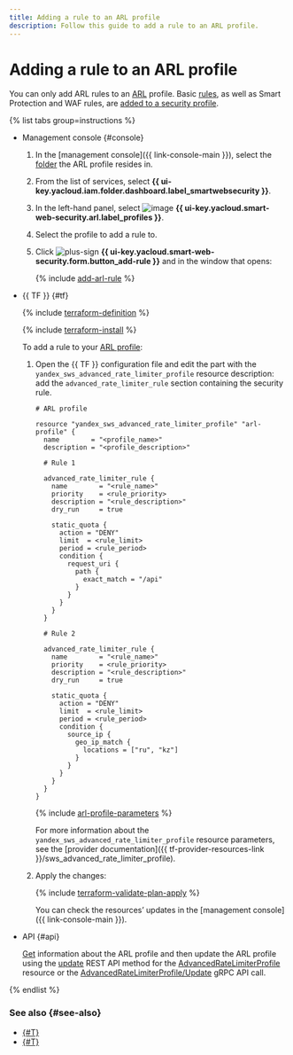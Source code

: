 ```yaml
---
title: Adding a rule to an ARL profile
description: Follow this guide to add a rule to an ARL profile.
---
```


# Adding a rule to an ARL profile

You can only add ARL rules to an [ARL](../concepts/arl.md) profile. Basic [rules](../concepts/rules.md), as well as Smart Protection and WAF rules, are [added to a security profile](rule-add.md).

{% list tabs group=instructions %}

- Management console {#console}

  1. In the [management console]({{ link-console-main }}), select the [folder](../../resource-manager/concepts/resources-hierarchy.md#folder) the ARL profile resides in.
  1. From the list of services, select **{{ ui-key.yacloud.iam.folder.dashboard.label_smartwebsecurity }}**.
  1. In the left-hand panel, select ![image](../../_assets/smartwebsecurity/arl.svg) **{{ ui-key.yacloud.smart-web-security.arl.label_profiles }}**.
  1. Select the profile to add a rule to.
  1. Click ![plus-sign](../../_assets/console-icons/plus.svg) **{{ ui-key.yacloud.smart-web-security.form.button_add-rule }}** and in the window that opens:

      {% include [add-arl-rule](../../_includes/smartwebsecurity/add-arl-rule.md) %}

- {{ TF }} {#tf}

  {% include [terraform-definition](../../_tutorials/_tutorials_includes/terraform-definition.md) %}

  {% include [terraform-install](../../_includes/terraform-install.md) %}

  To add a rule to your [ARL profile](../concepts/arl.md):

    1. Open the {{ TF }} configuration file and edit the part with the `yandex_sws_advanced_rate_limiter_profile` resource description: add the `advanced_rate_limiter_rule` section containing the security rule.

        ```hcl
        # ARL profile

        resource "yandex_sws_advanced_rate_limiter_profile" "arl-profile" {
          name        = "<profile_name>"
          description = "<profile_description>"

          # Rule 1

          advanced_rate_limiter_rule {
            name        = "<rule_name>"
            priority    = <rule_priority>
            description = "<rule_description>"
            dry_run     = true
  
            static_quota {
              action = "DENY"
              limit  = <rule_limit>
              period = <rule_period>
              condition {
                request_uri {
                  path {
                    exact_match = "/api"
                  }
                }
              }
            }
          }

          # Rule 2

          advanced_rate_limiter_rule {
            name        = "<rule_name>"
            priority    = <rule_priority>
            description = "<rule_description>"
            dry_run     = true
  
            static_quota {
              action = "DENY"
              limit  = <rule_limit>
              period = <rule_period>
              condition {
                source_ip {
                  geo_ip_match {
                    locations = ["ru", "kz"]
                  }
                }
              }
            }
          }
        }
        ```
  
        {% include [arl-profile-parameters](../../_includes/smartwebsecurity/arl-profile-parameters.md) %}
  
        For more information about the `yandex_sws_advanced_rate_limiter_profile` resource parameters, see the [provider documentation]({{ tf-provider-resources-link }}/sws_advanced_rate_limiter_profile).
  
    1. Apply the changes:
  
         {% include [terraform-validate-plan-apply](../../_tutorials/_tutorials_includes/terraform-validate-plan-apply.md) %}

         You can check the resources’ updates in the [management console]({{ link-console-main }}).

- API {#api}

  [Get](arl-profile-get.md) information about the ARL profile and then update the ARL profile using the [update](../advanced_rate_limiter/api-ref/AdvancedRateLimiterProfile/update.md) REST API method for the [AdvancedRateLimiterProfile](../advanced_rate_limiter/api-ref/AdvancedRateLimiterProfile/index.md) resource or the [AdvancedRateLimiterProfile/Update](../advanced_rate_limiter/api-ref/grpc/AdvancedRateLimiterProfile/update.md) gRPC API call.

{% endlist %}

### See also {#see-also}

* [{#T}](rule-update.md)
* [{#T}](rule-delete.md)
